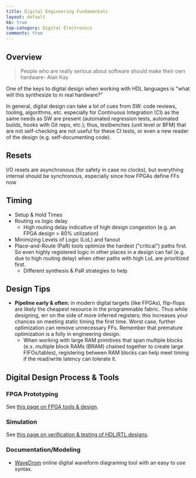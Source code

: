 ```yaml
---
title: Digital Engineering Fundamentals
layout: default
kb: true
top-category: Digital Electronics
comments: true
---
```


## Overview

> People who are really serious about software should make their own hardware- Alan Kay

One of the keys to digital design when working with HDL languages is "what will this synthesize to in real hardware?"

In general, digital design can take a lot of cues from SW: code reviews, tooling, algorithms, etc. especially for Continuous Integration (CI) as the same needs as SW are present (automated regression tests, automated builds, hooks with Git repo, etc.); thus, testbenches (unit level or BFM) that are not self-checking are not useful for these CI tests, or even a new reader of the design (e.g. self-documenting code).

## Resets

I/O resets are asynchronous (for safety in case no clocks), but everything internal should be synchronous, especially since how FPGAs define FFs now

## Timing

* Setup & Hold Times
* Routing vs logic delay
  - High routing delay indicative of high design congestion (e.g. an FPGA design > 80% utilization)
* Minimizing Levels of Logic (LoL) and fanout
* Place-and-Route (PaR) tools optimize the hardest ("critical") paths first. So even highly registered logic in other places in a design can fail (e.g. due to high routing delay) when other paths with high LoL are prioritized first.
  - Different synthesis & PaR strategies to help


## Design Tips

+ **Pipeline early & often:** in modern digital targets (like FPGAs), flip-flops are likely the cheapest resource in the programmable fabric. Thus while designing, err on the side of more inferred registers; this increases your chances on meeting static timing the first time. Worst case, further optimization can remove unnecessary FFs. Remember that  premature optimization is a folly in engineering design.
  - When working with large RAM primitives that span multiple blocks (e.x. multiple block RAMs (BRAM) chained together to create large FIFOs/tables), registering between RAM blocks can help meet timing if the read/write latency can tolerate it.


## Digital Design Process & Tools

### FPGA Prototyping

See [this page on FPGA tools & design](./fpga.html).


### Simulation

See [this page on verification & testing of HDL/RTL designs](./rtl_verif.html).

### Documentation/Modeling

- [WaveDrom](https://wavedrom.com/editor.html) online digital waveform diagraming tool with an easy to use syntax.

